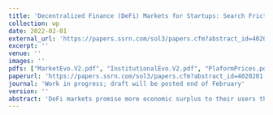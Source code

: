 ```yaml
---
title: 'Decentralized Finance (DeFi) Markets for Startups: Search Frictions, Intermediation, and Efficiency'
collection: wp
date: 2022-02-01
external_url: 'https://papers.ssrn.com/sol3/papers.cfm?abstract_id=4020201'
excerpt: ''
venue: ''
images: ''
pdfs: ["MarketEvo.V2.pdf", "InstitutionalEvo.V2.pdf", "PlaformPrices.pdf"]
paperurl: 'https://papers.ssrn.com/sol3/papers.cfm?abstract_id=4020201'
journal: 'Work in progress; draft will be posted end of February'
version: ''
abstract: 'DeFi markets promise more economic surplus to their users thanks to disintermediation. Yet, many DeFi markets, such as the market for token offerings, are characterized by an increasing number of institutional investors that reintroduce a certain degree of intermediation. What role do institutional investors play in DeFi markets? Reduced-form 2SLS and IV analyses suggest that institutional investors reduce search frictions in the market for tokens offerings by reducing the time startups need to achieve their fundraising goal, while they demand relatively high token price discounts as compensation. To better understand the magnitude of search frictions, how they influence token allocations and valuations, as well as aggregate welfare in the DeFi market, we structurally estimate a search-and-bargaining model that accounts for startup heterogeneity due to the underlying platform size. Relative to the Walrasian equilibrium, token market efficiency is reduced substantially because search frictions prevent token allocations to the highest-value user and institutional investors’ bargaining power leads to lower token prices. Counterfactual analyses shed more light on the magnitude of search frictions and the welfare effects of institutional investors in DeFi markets.'
---
```

